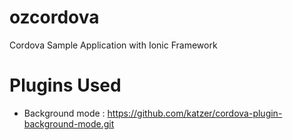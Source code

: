 ozcordova
=========

Cordova Sample Application with Ionic Framework

Plugins Used
============
* Background mode : https://github.com/katzer/cordova-plugin-background-mode.git
